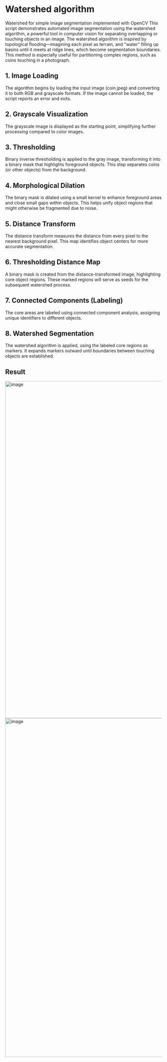 # Watershed algorithm
Watershed for simple image segmentation implemented with OpenCV
This script demonstrates automated image segmentation using the watershed algorithm, a powerful tool in computer vision for separating overlapping or touching objects in an image. The watershed algorithm is inspired by topological flooding—imagining each pixel as terrain, and "water" filling up basins until it meets at ridge lines, which become segmentation boundaries. This method is especially useful for partitioning complex regions, such as coins touching in a photograph.

## 1. Image Loading

The algorithm begins by loading the input image (coin.jpeg) and converting it to both RGB and grayscale formats.
If the image cannot be loaded, the script reports an error and exits.

## 2. Grayscale Visualization

The grayscale image is displayed as the starting point, simplifying further processing compared to color images.

## 3. Thresholding

Binary inverse thresholding is applied to the gray image, transforming it into a binary mask that highlights foreground objects.
This step separates coins (or other objects) from the background.

## 4. Morphological Dilation

The binary mask is dilated using a small kernel to enhance foreground areas and close small gaps within objects.
This helps unify object regions that might otherwise be fragmented due to noise.

## 5. Distance Transform

The distance transform measures the distance from every pixel to the nearest background pixel.
This map identifies object centers for more accurate segmentation.

## 6. Thresholding Distance Map

A binary mask is created from the distance-transformed image, highlighting core object regions.
These marked regions will serve as seeds for the subsequent watershed process.

## 7. Connected Components (Labeling)

The core areas are labeled using connected component analysis, assigning unique identifiers to different objects.

## 8. Watershed Segmentation

The watershed algorithm is applied, using the labeled core regions as markers.
It expands markers outward until boundaries between touching objects are established.

## Result

<img width="1274" height="1080" alt="image" src="https://github.com/user-attachments/assets/c65a07d4-d4a0-48ac-9df3-e25647bc5b65" />
<img width="1274" height="1086" alt="image" src="https://github.com/user-attachments/assets/ffb64fae-05ea-4230-bad6-3de6a8acfc93" />



